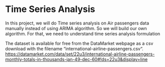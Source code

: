 # Time Series Analysis 
In this project, we will do Time series analysis on Air passengers data manually instead of using ARIMA algorithm. So we will build our own algorithm. For that, we need to understand time series analysis formulation

The dataset is available for free from the DataMarket webpage as a csv download with the filename “international-airline-passengers.csv“. https://datamarket.com/data/set/22u3/international-airline-passengers-monthly-totals-in-thousands-jan-49-dec-60#!ds=22u3&display=line
